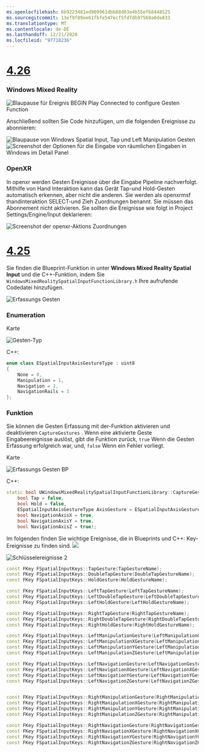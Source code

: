 ```yaml
---
ms.openlocfilehash: 6b9223481ed909961dbb88d03e4b55ef68448525
ms.sourcegitcommit: 13ef9f89ee61fbfe547ecf5fdfdb97560a0de833
ms.translationtype: MT
ms.contentlocale: de-DE
ms.lasthandoff: 12/21/2020
ms.locfileid: "97718236"
---
```

# <a name="426"></a>[4.26](#tab/426)

### <a name="windows-mixed-reality"></a>Windows Mixed Reality

![Blaupause für Ereignis BEGIN Play Connected to configure Gesten Function](../images/unreal-hand-tracking-img-09.png)

Anschließend sollten Sie Code hinzufügen, um die folgenden Ereignisse zu abonnieren:

![Blaupause von Windows Spatial Input, Tap und Left Manipulation Gesten ](../images/unreal/key-events.png)
 ![ Screenshot der Optionen für die Eingabe von räumlichen Eingaben in Windows im Detail Panel](../images/unreal/key-events2.png)

### <a name="openxr"></a>OpenXR

In openxr werden Gesten Ereignisse über die Eingabe Pipeline nachverfolgt. Mithilfe von Hand Interaktion kann das Gerät Tap-und Hold-Gesten automatisch erkennen, aber nicht die anderen. Sie werden als openxrmsf thandinteraktion SELECT-und Zieh Zuordnungen benannt. Sie müssen das Abonnement nicht aktivieren. Sie sollten die Ereignisse wie folgt in Project Settings/Engine/Input deklarieren:

![Screenshot der openxr-Aktions Zuordnungen](../images/unreal-hand-tracking-img-12.png)

# <a name="425"></a>[4.25](#tab/425)

Sie finden die Blueprint-Funktion in unter **Windows Mixed Reality Spatial Input** und die C++-Funktion, indem Sie `WindowsMixedRealitySpatialInputFunctionLibrary.h` Ihre aufrufende Codedatei hinzufügen.

![Erfassungs Gesten](../images/unreal/capture-gestures.png)

### <a name="enum"></a>Enumeration
<!-- Deprecated
The `ESPatialInputAxisGestureType` enum describes spatial axis gestures and are [fully documented](../../out-of-scope/deprecated/holograms-211.md).
-->
Karte

![Gesten-Typ](../images/unreal/gesture-type.png)

C++:
```cpp
enum class ESpatialInputAxisGestureType : uint8
{
    None = 0,
    Manipulation = 1,
    Navigation = 2,
    NavigationRails = 3
};
```

### <a name="function"></a>Funktion
Sie können die Gesten Erfassung mit der-Funktion aktivieren und deaktivieren `CaptureGestures` . Wenn eine aktivierte Geste Eingabeereignisse auslöst, gibt die Funktion zurück, `true` Wenn die Gesten Erfassung erfolgreich war, und, `false` Wenn ein Fehler vorliegt.

Karte

![Erfassungs Gesten BP](../images/unreal/capture-gestures-bp.png)

C++:
```cpp
static bool UWindowsMixedRealitySpatialInputFunctionLibrary::CaptureGestures(
    bool Tap = false,
    bool Hold = false,
    ESpatialInputAxisGestureType AxisGesture = ESpatialInputAxisGestureType::None,
    bool NavigationAxisX = true,
    bool NavigationAxisY = true,
    bool NavigationAxisZ = true);
```

Im folgenden finden Sie wichtige Ereignisse, die in Blueprints und C++: Key-Ereignisse zu finden sind. ![](../images/unreal/key-events.png)

![Schlüsselereignisse 2](../images/unreal/key-events2.png)
```cpp
const FKey FSpatialInputKeys::TapGesture(TapGestureName);
const FKey FSpatialInputKeys::DoubleTapGesture(DoubleTapGestureName);
const FKey FSpatialInputKeys::HoldGesture(HoldGestureName);

const FKey FSpatialInputKeys::LeftTapGesture(LeftTapGestureName);
const FKey FSpatialInputKeys::LeftDoubleTapGesture(LeftDoubleTapGestureName);
const FKey FSpatialInputKeys::LeftHoldGesture(LeftHoldGestureName);

const FKey FSpatialInputKeys::RightTapGesture(RightTapGestureName);
const FKey FSpatialInputKeys::RightDoubleTapGesture(RightDoubleTapGestureName);
const FKey FSpatialInputKeys::RightHoldGesture(RightHoldGestureName);

const FKey FSpatialInputKeys::LeftManipulationGesture(LeftManipulationGestureName);
const FKey FSpatialInputKeys::LeftManipulationXGesture(LeftManipulationXGestureName);
const FKey FSpatialInputKeys::LeftManipulationYGesture(LeftManipulationYGestureName);
const FKey FSpatialInputKeys::LeftManipulationZGesture(LeftManipulationZGestureName);

const FKey FSpatialInputKeys::LeftNavigationGesture(LeftNavigationGestureName);
const FKey FSpatialInputKeys::LeftNavigationXGesture(LeftNavigationXGestureName);
const FKey FSpatialInputKeys::LeftNavigationYGesture(LeftNavigationYGestureName);
const FKey FSpatialInputKeys::LeftNavigationZGesture(LeftNavigationZGestureName);


const FKey FSpatialInputKeys::RightManipulationGesture(RightManipulationGestureName);
const FKey FSpatialInputKeys::RightManipulationXGesture(RightManipulationXGestureName);
const FKey FSpatialInputKeys::RightManipulationYGesture(RightManipulationYGestureName);
const FKey FSpatialInputKeys::RightManipulationZGesture(RightManipulationZGestureName);

const FKey FSpatialInputKeys::RightNavigationGesture(RightNavigationGestureName);
const FKey FSpatialInputKeys::RightNavigationXGesture(RightNavigationXGestureName);
const FKey FSpatialInputKeys::RightNavigationYGesture(RightNavigationYGestureName);
const FKey FSpatialInputKeys::RightNavigationZGesture(RightNavigationZGestureName);
```


